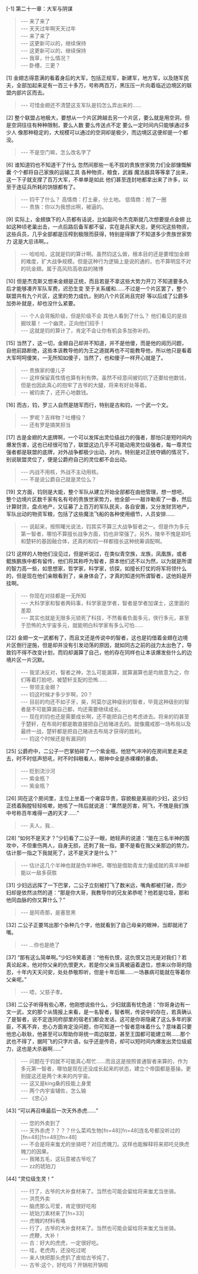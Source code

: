 
[-1] 第二十一章：大军与阴谋
>--- 来了来了<br>
>--- 天天过年啊天天过年<br>
>--- 来了来了<br>
>--- 这更新可以的，继续保持<br>
>--- 这更新可以的，继续保持<br>
>--- 我草，什么情况？<br>
>--- 卧槽，三更？<br>

[1] 金翅志得意满的看着身后的大军，包括正规军，新建军，地方军，以及随军民夫，全部加起来足有一百三十多万，号称两百万，黑压压一片向着临近边境区的联盟内部片区而去。
>--- 可惜金翅还不清楚这支军队是钧怎么弄出来的……<br>

[2] 整个联盟占地极大，要想从一个片区跨越去另一个片区，要么就是用空洞，但是空洞往往有种种限制，要么人数 要么传送点不定 要么一定时间内只能够通过多少人 像那种稳定的，大规模可以通过的空洞却是极少，而边境区这便却是一个都没。
>--- 不是空门嘛，怎么改名字了<br>

[6] 谁知道钧也不知道干了什么 忽然间那些一毛不拔的贵族世家势力们全部慷慨解囊 个个都将自己家族的运输工具 各种物资，粮食，武器 魔法器具等等拿了出来，这一下子就支撑了百万大军，不单单是如此 他们甚至连封地都拿出来了许多，以至于连征兵所耗的饷银都有了。
>--- 钧干了什么？
高情商：打土豪，分土地。
低情商：抢了一圈<br>
>--- 贵族：你以为我想出啊，被逼的。<br>

[9] 实际上，金翅旗下的人员都有话说，比如副司令杰克斯就几次想要提点金翅 比如这种顷老巢出击，一点后路后备军都不留，实在是兵家大忌，更何况这些物资，这些兵员，几乎全部都是压榨到极限而获得，特别是得罪了不知道多少贵族世家势力 这是大忌讳啊。。
>--- 哈哈哈，这就是钧的算计啊。虽然钧这么做，根本目的还是要增加金翅的难度，扩大战争规模。但是这种行为逻辑上是说的通的，也不算明显不对的坑金翅。属于高风险高收益的赌博<br>

[10] 但是杰克斯又想来金翅是正统，而且若是不拿这些大势力开刀 不知道要多久后才能够凑齐军队军费，迟恐生变 至于关系缓和……不过是一个片区罢了，整个联盟共有九个片区，这里的势力成仇，别的八个片区尚且完好 等以后成了公爵多加弥补就是，却也没什么紧要。
>--- 个人会背叛阶级，但是阶级不会
其他人看到了什么？
他们看见的是自掘坟墓！
一个幽灵，正向他们招手！<br>
>--- 这就是钧的算计了，肯定不会让你有机会多加弥补的。<br>

[15] 当然了，这一切，金翅自己却并不知道，并不是他傻，而是他的阅历问题，自他前路断绝，这些本该教导他的为王之道就再也不可能教导他，所以他只是看着大军呵呵傻笑，一无所知如傻子，当然了，也和傻子一样开心就是了。
>--- 贵族家的傻儿子<br>
>--- 这样保留真性情也算有利有弊。虽然不经意间被钧坑了还要给他数钱，但是也因此真心的抱牢了古爷的大腿，将来有好处等着。<br>
>--- 被钧卖了，还开心地数钱。<br>

[16] 而古，钧，罗三人自然是随军而行，特别是古和钧，一个武一个文。
>--- 罗呢？吉祥物？吐槽役？<br>
>--- 还有罗是搞笑担当<br>

[17] 古是金翅的大底牌啊，一个可以发挥出灵位级战力的强者，那怕只是短时间内爆发伤害，这也已经很可怕了，联盟这边几乎不可能动用灵位级强者，每一尊灵位强者都是联盟的底牌，对外战争都极少出动，对内，特别是对正统夺嫡的情况下，别说联盟灵位了，便是公爵府自己的灵位都不会出动。
>--- 内战不用核，外战不主动用核。<br>
>--- 不是说公爵自己就是灵位么？<br>

[19] 文方面，钧则是大能，整个军队从建立开始全部都在由他管理，想一想吧，整个边境片区数千家有名有号的贵族世家势力，他全部一一敲诈勒索了一番，然后计算财货，盘点地产，又征募了上百万的军队民夫，各自安置，又分发财货地产，军队出动的物资军粮，包括了这些魔法飞船的各种使用细节，人员安排……
>--- 说起来，按照曙光说法，钧其实不算三大战争智者之一。但是作为多元第一智者，哪怕不算擅长战争方面，钧也非常强了。另外，陵辛不愧是郑吒和楚轩的基因融合体，还真的和钧一样都擅长这种统筹调配啊。<br>

[21] 这样的人物他们没见过，但是听说过，在类似青空族，龙族，凤凰族，或者鲲族鹏族中都有留传，他们将其称呼为智者，原本他们还不以为然，以为就是所谓的智力高一些，如思想家，哲学家，科学家，侦探，如擅长打仗的将军将领什么的，但是现在他们亲眼看到了，亲身体会了，才真的知道何所谓智者，这他妈是开挂啊。
>--- 你现在对挂都是一无所知<br>
>--- 大科学家和智者两码事，科学家是学者，智者是学者加谋士，这里面的差距<br>
>--- 其实也就是无限多元锁死了科技，不然看看负面多元，侠行多元，甚至于恐怖的大宇宙多元，就能明白科学家有多么可怕……<br>

[22] 金翅一文一武都有了，而且文还是传说中的智者，这也是钧借着金翅在边境片区倒行逆施，但是却并没有引发动荡的原因，就如同古之前的战力太出色了，导致钧不得不改变计划，而钧却漏算了自己，他的存在同样也让本该爆发些什么的边境片区一片沉默。
>--- 我坚决反对，智者之神，怎么可能漏算，就算漏算也是均故意为之，你们等着打脸吧，被楚轩支配的恐怖……<br>
>--- 带领主金翅？<br>
>--- 钧这时候才多少岁啊，20？<br>
>--- 目前的均还不如子牙，昊，阿莫尔这种级别的智者，毕竟这种级别的智者是不可能算漏自己都，均还需要继续成长。<br>
>--- 现在的钧也还是需要成长啊，还不能把自己也考虑进去。将来的钧甚至于楚轩，在布局时都是敢直接把自己给赌进去的。就像魔戒那一场布局以及最终一战，楚轩都是把自己赌进去布局才获得的胜利。<br>
>--- 钧这个时候还是有漏洞的<br>

[25] 公爵府中，二公子一巴掌拍碎了一个紫金瓶，他怒气冲冲的在房间里走来走去，时不时低声怒吼，时不时斜眼看人，眼神中全是赤裸裸的暴虐。
>--- 贬到流沙河<br>
>--- 紫金瓶？<br>
>--- 紫金瓶？<br>

[26] 同在这个房间里，主位上坐着一个雍容华贵，容貌极是美丽的少妇，这少妇正捂着胸膛轻轻咳嗽，她咳了一阵后就说道：“果然是厉害，阿飞，不愧是我们族中号称百年难得一遇的天才……”
>--- 夫人，我…<br>

[28] “如何不是天才？”少妇看了二公子一眼，她轻声的说道：“能在三名半神的围攻中，不但重伤两人，自身无损，还刺了我一指，要不是看在我父亲那边的势力，估计那一指之下我就死了，这不是天才是什么？”
>--- 估计这几个半神也就是伪半神吧，哪怕是借助青龙力量成就的真半神都能以一敌多获胜<br>

[31] 少妇远远挥了一下巴掌，二公子立刻被打飞了数米远，嘴角都被打破，而少妇却是依然淡然的道：“那是你大哥，我教导你的兄友弟恭呢？他若是垃圾，那和他同血脉的你又算什么？”
>--- 是阿奇那，是塞思黑<br>

[32] 二公子正要骂出那个杂种几个字，他就看到了自己母亲的眼神，当即就闭了嘴。
>--- …你也是绝了<br>

[37] “那有这么简单啊。”少妇冷笑着道：“他有仇恨，这仇恨又岂光是对我们？若真论起来，他对你父亲的仇恨更大，若是你父亲当真被逼着退位，想来以你哥的隐忍，十年内天天问安，处处恭敬聆听，但是十年后嘛……一场暴病可能就在等着你父亲呢。”
>--- 唔，父慈子孝。<br>

[38] 二公子听得有些心寒，他刚想说些什么，少妇就面有忧色道：“你哥身边有一文一武，文的那个从情报上来看，是一名智者，智者啊，传说中的存在，若真确认了是智者，说不定连同府邸里的宿老们都会发话，这可是你哥隐藏了这么多年的家臣，不离不弃，忠心方面肯定没问题，你可知道一个智者意味着什么？意味着只要他忠心耿耿，他甚至可以帮助你哥统一周边联盟，甚至王国都可能建立啊……那个武也不得了，据阿飞的只字片语，似乎还是传奇，却可以短时间内爆发出灵位级威力，这也是大杀器啊……”
>--- 问题在于钧就不可能真心帮忙……而且这是按照普通智者来算的，作为多元第一智者，哪怕是现在还没成长起来的状态，建立个帝国都是基操。更别提这还是两个未来的内宇宙。<br>
>--- 这又是king桑的技能上身里<br>
>--- 两个内宇宙辅佐，怎么输<br>
>--- 《忠心》<br>

[43] “可以再召唤最后一次天外赤虎……”
>--- 您的外卖到了<br>
>--- 天外赤虎？？？？什么菜鸡生物[fn=48][fn=48]连名号都没听过的 [fn=48][fn=48][fn=48]<br>
>--- 不会是将来蚩尤的坐骑吧？对应虎魄刀。这样也能解释将来郑吒兑换虎魄刀的因果。<br>
>--- 我赌五毛，这玩意被古爷吃了<br>
>--- zz的琥珀刀<br>

[44] “灵位级生灵！”
>--- 行了，古爷的大补食材来了。当然也可能会留给将来蚩尤当坐骑。<br>
>--- 洪荒外卖<br>
>--- 脑虎那么可爱，肯定很好吃啦<br>
>--- 琥珀刀素材来了[fn=33]<br>
>--- 虎魄的材料有咯<br>
>--- 行了，古爷的大补食材来了。当然也可能会留给将来蚩尤当坐骑。<br>
>--- 虎鞭，大补！<br>
>--- 古：好大的虎虎，一定很好吃。<br>
>--- 哇，老虎肉，还没吃过呢<br>
>--- 来人快把那头虎扒了皮给古爷炖了，<br>
>--- 古爷:这个，好吃吗？开锅啦开锅啦<br>

